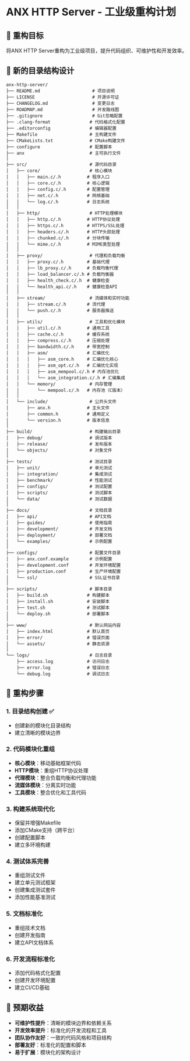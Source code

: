 # ANX HTTP Server - 工业级重构计划

## 🎯 重构目标

将ANX HTTP Server重构为工业级项目，提升代码组织、可维护性和开发效率。

## 📁 新的目录结构设计

```
anx-http-server/
├── README.md                    # 项目说明
├── LICENSE                      # 开源许可证
├── CHANGELOG.md                 # 变更日志
├── ROADMAP.md                   # 开发路线图
├── .gitignore                   # Git忽略配置
├── .clang-format               # 代码格式化配置
├── .editorconfig               # 编辑器配置
├── Makefile                    # 主构建文件
├── CMakeLists.txt              # CMake构建文件
├── configure                   # 配置脚本
├── anx                         # 主可执行文件
│
├── src/                        # 源代码目录
│   ├── core/                   # 核心模块
│   │   ├── main.c/.h          # 程序入口
│   │   ├── core.c/.h          # 核心逻辑
│   │   ├── config.c/.h        # 配置管理
│   │   ├── net.c/.h           # 网络基础
│   │   └── log.c/.h           # 日志系统
│   │
│   ├── http/                   # HTTP处理模块
│   │   ├── http.c/.h          # HTTP协议处理
│   │   ├── https.c/.h         # HTTPS/SSL处理
│   │   ├── headers.c/.h       # HTTP头部处理
│   │   ├── chunked.c/.h       # 分块传输
│   │   └── mime.c/.h          # MIME类型处理
│   │
│   ├── proxy/                  # 代理和负载均衡
│   │   ├── proxy.c/.h         # 基础代理
│   │   ├── lb_proxy.c/.h      # 负载均衡代理
│   │   ├── load_balancer.c/.h # 负载均衡器
│   │   ├── health_check.c/.h  # 健康检查
│   │   └── health_api.c/.h    # 健康检查API
│   │
│   ├── stream/                 # 流媒体和实时功能
│   │   ├── stream.c/.h        # 流代理
│   │   └── push.c/.h          # 服务器推送
│   │
│   ├── utils/                  # 工具和优化模块
│   │   ├── util.c/.h          # 通用工具
│   │   ├── cache.c/.h         # 缓存系统
│   │   ├── compress.c/.h      # 压缩处理
│   │   ├── bandwidth.c/.h     # 带宽控制
│   │   ├── asm/               # 汇编优化
│   │   │   ├── asm_core.h     # 汇编优化核心
│   │   │   ├── asm_opt.c/.h   # 汇编优化实现
│   │   │   ├── asm_mempool.c/.h # 内存池优化
│   │   │   └── asm_integration.c/.h # 汇编集成
│   │   └── memory/             # 内存管理
│   │       └── mempool.c/.h   # 内存池（C版本）
│   │
│   └── include/                # 公共头文件
│       ├── anx.h              # 主头文件
│       ├── common.h           # 通用定义
│       └── version.h          # 版本信息
│
├── build/                      # 构建输出目录
│   ├── debug/                  # 调试版本
│   ├── release/                # 发布版本
│   └── objects/                # 对象文件
│
├── tests/                      # 测试目录
│   ├── unit/                   # 单元测试
│   ├── integration/            # 集成测试
│   ├── benchmark/              # 性能测试
│   ├── configs/                # 测试配置
│   ├── scripts/                # 测试脚本
│   └── data/                   # 测试数据
│
├── docs/                       # 文档目录
│   ├── api/                    # API文档
│   ├── guides/                 # 使用指南
│   ├── development/            # 开发文档
│   ├── deployment/             # 部署文档
│   └── examples/               # 示例配置
│
├── configs/                    # 配置文件目录
│   ├── anx.conf.example        # 示例配置
│   ├── development.conf        # 开发环境配置
│   ├── production.conf         # 生产环境配置
│   └── ssl/                    # SSL证书目录
│
├── scripts/                    # 脚本目录
│   ├── build.sh               # 构建脚本
│   ├── install.sh             # 安装脚本
│   ├── test.sh                # 测试脚本
│   └── deploy.sh              # 部署脚本
│
├── www/                        # 默认网站内容
│   ├── index.html             # 默认首页
│   ├── error/                 # 错误页面
│   └── assets/                # 静态资源
│
└── logs/                       # 日志目录
    ├── access.log             # 访问日志
    ├── error.log              # 错误日志
    └── debug.log              # 调试日志
```

## 🔄 重构步骤

### 1. 目录结构创建 ✅
- 创建新的模块化目录结构
- 建立清晰的模块边界

### 2. 代码模块化重组
- **核心模块**：移动基础框架代码
- **HTTP模块**：重组HTTP协议处理
- **代理模块**：整合负载均衡和代理功能
- **流媒体模块**：分离实时功能
- **工具模块**：整合优化和工具代码

### 3. 构建系统现代化
- 保留并增强Makefile
- 添加CMake支持（跨平台）
- 创建配置脚本
- 建立多环境构建

### 4. 测试体系完善
- 重组测试文件
- 建立单元测试框架
- 创建集成测试套件
- 添加性能基准测试

### 5. 文档标准化
- 重组技术文档
- 创建开发指南
- 建立API文档体系

### 6. 开发流程标准化
- 添加代码格式化配置
- 创建开发环境配置
- 建立CI/CD基础

## 🎯 预期收益

- **可维护性提升**：清晰的模块边界和依赖关系
- **开发效率提升**：标准化的开发流程和工具
- **团队协作友好**：一致的代码风格和项目结构
- **部署友好**：标准化的配置和脚本
- **易于扩展**：模块化的架构设计 